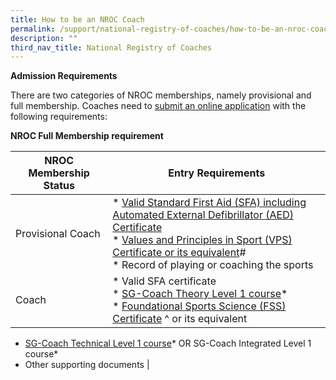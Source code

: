 ```yaml
---
title: How to be an NROC Coach
permalink: /support/national-registry-of-coaches/how-to-be-an-nroc-coach/
description: ""
third_nav_title: National Registry of Coaches
---
```

**Admission Requirements**

There are two categories of NROC memberships, namely provisional and full membership. Coaches need to [submit an online application](http://www.sportsync.sg/) with the following requirements:

**NROC Full Membership requirement**


| **NROC Membership Status** | **Entry Requirements** |
| -------- | -------- |
| Provisional Coach  | *   [Valid Standard First Aid (SFA) including Automated External Defibrillator (AED) Certificate](https://www.sportsingapore.gov.sg/Athletes-Coaches/Coaches-Corner/National-Registry-of-Coaches/Accredited-Standard-First-Aid-with-AED-Courses)<br>*   [Values and Principles in Sport (VPS) Certificate or its equivalent](https://www.sportsingapore.gov.sg/sports-education/values-and-principles-in-sport)#<br>*   Record of playing or coaching the sports     |
| Coach  | *   Valid SFA certificate<br>*   [SG-Coach Theory Level 1 course](https://www.sportsingapore.gov.sg/athletes-coaches/coaches-corner/singapore-coach-excellence-programme-sg-coach/sg-coach-level-1-theory-programme)\*<br>*   [Foundational Sports Science (FSS) Certificate](https://www.sportsingapore.gov.sg/Athletes-Coaches/Coaches-Corner/Singapore-Coach-Excellence-Programme-SG-Coach/Foundational-and-Intermediate-Sports-Science-Courses) ^ or its equivalent
*   [SG-Coach Technical Level 1 course](https://www.sportsingapore.gov.sg/athletes-coaches/coaches-corner/singapore-coach-excellence-programme-sg-coach/sg-coach-technical-programme-accreditation)\* OR SG-Coach Integrated Level 1 course\*
*   Other supporting documents |